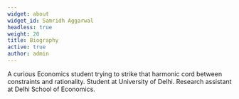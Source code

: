 ```yaml
---
widget: about
widget_id: Samridh Aggarwal
headless: true
weight: 20
title: Biography
active: true
author: admin
---
```

A curious Economics student trying to strike that harmonic cord between constraints and rationality. Student at University of Delhi. Research assistant at Delhi School of Economics.